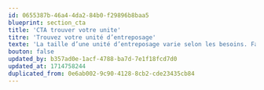 ```yaml
---
id: 0655387b-46a4-4da2-84b0-f29896b8baa5
blueprint: section_cta
title: 'CTA trouver votre unite'
titre: 'Trouvez votre unité d’entreposage'
texte: 'La taille d’une unité d’entreposage varie selon les besoins. Faites le test et trouvez l’unité à la capacité idéale pour répondre aux vôtres!'
bouton: false
updated_by: b357ad0e-1acf-4788-ba7d-7e1f18fcd7d0
updated_at: 1714758244
duplicated_from: 0e6ab002-9c90-4128-8cb2-cde23435cb84
---
```

